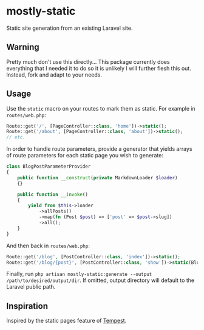 # mostly-static

Static site generation from an existing Laravel site.

## Warning

Pretty much don't use this directly... This package currently does everything that I needed it to do so it is unlikely I will further flesh this out. Instead, fork and adapt to your needs.

## Usage

Use the `static` macro on your routes to mark them as static. For example in `routes/web.php`:

```php
Route::get('/', [PageController::class, 'home'])->static();
Route::get('/about', [PageController::class, 'about'])->static();
// etc.
```

In order to handle route parameters, provide a generator that yields arrays of route parameters for each static page you wish to generate:

```php
class BlogPostParameterProvider
{
    public function __construct(private MarkdownLoader $loader)
    {}

    public function __invoke()
    {
        yield from $this->loader
            ->allPosts()
            ->map(fn (Post $post) => ['post' => $post->slug])
            ->all();
    }
}
```

And then back in `routes/web.php`:

```php
Route::get('/blog', [PostController::class, 'index'])->static();
Route::get('/blog/{post}', [PostController::class, 'show'])->static(BlogPostParameterProvider::class);
```

Finally, run `php artisan mostly-static:generate --output /path/to/desired/output/dir`. If omitted, output directory will default to the Laravel public path.

## Inspiration

Inspired by the static pages feature of [Tempest](https://tempestphp.com/docs).
